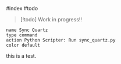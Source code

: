 #index #todo 

> [!todo] Work in progress!!

```button
name Sync Quartz
type command
action Python Scripter: Run sync_quartz.py
color default
```

this is a test.